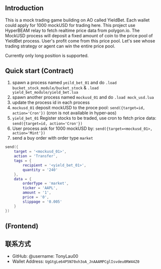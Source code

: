 # <Project YieldBet Game>

## Introduction
This is a mock trading game building on AO called YieldBet. Each wallet could apply for 1000 mockUSD for trading here. This project use HyperBEAM relay to fetch realtime price data from polygon.io.  The MockUSD process will deposit a fixed amount of coin to the price pool of YieldBet process. User's profit come from this price pool. Let's see whose trading strategy or agent can win the entire price pool.

Currently only long position is supported.

## Quick start (Contract)
1. spawn a process named `yeild_bet_01` and do `.load bucket_stock_module/bucket_stock` & `.load yield_bet_module/yield_bet.lua` 
2. spawn another process named `mockusd_01` and do `.load mock_usd.lua` 
3. update the process id in each process
4. `mockusd_01` deposit mockUSD to the proce pool: `send({target=id, action='Cron'})` (cron is not available in hyper-aos)
5. `yield_bet_01` Register stocks to be traded, use cron to fetch price data: `send({target=id, action='Cron'})`
6. User process ask for 1000 mockUSD by: `send({target=<mockusd_01>, action='Mint'})`
7. send a buy order with order type `market`

```lua
send({
    target = '<mockusd_01>',
    action = 'Transfer',
    tags = {
        recipient = '<yield_bet_01>',
        quantity = '240'
    },
    data = {
        orderType = 'market',
        ticker = 'AAPL',
        amount = '1',
        price = '0',
        slippage = '0.005'
    }
})
```


## (Frontend)


## 联系方式
- GitHub: @username: TonyLau00
- Wallet Address: `UgGtgLe64P5N70xh3oA_JnAAAMPCglIsvdeu0RW44Z0`